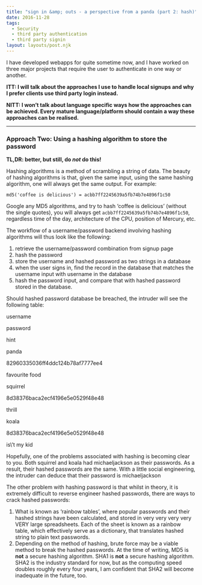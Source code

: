 ```yaml
---
title: "sign in &amp; outs - a perspective from a panda (part 2: hash)"
date: 2016-11-28
tags:
  - Security
  - third party authentication
  - third party signin
layout: layouts/post.njk
---
```

I have developed webapps for quite sometime now, and I have worked on three major projects that require the user to authenticate in one way or another.

**ITT: I will talk about the approaches I use to handle local signups and why I prefer clients use third party login instead.**

**NITT: I won’t talk about language specific ways how the approaches can be achieved. Every mature language/platform should contain a way these approaches can be realised.**

* * *

### Approach Two: Using a hashing algorithm to store the password

**TL,DR: better, but still, do _not_ do this!**

Hashing algorithms is a method of scrambling a string of data. The beauty of hashing algorithms is that, given the same input, using the same hashing algorithm, one will always get the same output. For example:

    md5('coffee is delicious') = acbb7ff2245639a5fb74b7e4896f1c50
    

Google any MD5 algorithms, and try to hash ‘coffee is delicious’ (without the single quotes), you will always get `acbb7ff2245639a5fb74b7e4896f1c50`, regardless time of the day, architecture of the CPU, position of Mercury, etc.

The workflow of a username/password backend involving hashing algorithms will thus look like the following:

1.  retrieve the username/password combination from signup page
2.  hash the password
3.  store the username and hashed password as two strings in a database
4.  when the user signs in, find the record in the database that matches the username input with username in the database
5.  hash the password input, and compare that with hashed password stored in the database.

Should hashed password database be breached, the intruder will see the following table:

username

password

hint

panda

82960335036ff4ddc124b78af7777ee4

favourite food

squirrel

8d38376baca2ecf4196e5e0529f48e48

thrill

koala

8d38376baca2ecf4196e5e0529f48e48

is\\’t my kid

Hopefully, one of the problems associated with hashing is becoming clear to you. Both squirrel and koala had michaeljackson as their passwords. As a result, their hashed passwords are the same. With a little social engineering, the intruder can deduce that their password is michaeljackson

The other problem with hashing password is that whilst in theory, it is extremely difficult to reverse engineer hashed passwords, there are ways to crack hashed passwords:

1.  What is known as ‘rainbow tables’, where popular passwords and their hashed strings have been calculated, and stored in very very very very VERY large spreadsheets. Each of the sheet is known as a rainbow table, which effectively serve as a dictionary, that translates hashed string to plain text passwords.
2.  Depending on the method of hashing, brute force may be a viable method to break the hashed passwords. At the time of writing, MD5 is **not** a secure hashing algorithm. SHA1 is **not** a secure hashing algorithm. SHA2 is the industry standard for now, but as the computing speed doubles roughly every four years, I am confident that SHA2 will become inadequate in the future, too.
